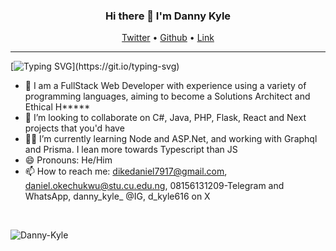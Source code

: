 <h3 align="center"> Hi there 👋 I'm Danny Kyle </h3>

<p align="center">
  <a href="https://twitter.com/d_kyle616">Twitter</a> •
  <a href="https://github.com/Danny-Kyle">Github</a> •
  <a href="https://stat-portfolio.vercel.app">Link</a>
</p>

---

[![Typing SVG](https://readme-typing-svg.herokuapp.com?font=comfortaa&color=016EEA&size=24&width=600&lines=Welcome+to+my+github+!!!;I+am+a+Software+Engineer,;and+an+Aspiring+Solutions+Architect.;Nice+to+meet+you!...)](https://git.io/typing-svg)

- 🔭 I am a FullStack Web Developer with experience using a variety of programming languages, aiming to become a Solutions Architect and Ethical H*****
- 👯 I’m looking to collaborate on C#, Java, PHP, Flask, React and Next projects that you'd have
- 👯🌱 I’m currently learning Node and ASP.Net, and working with Graphql and Prisma. I lean more towards Typescript than JS
- 😄 Pronouns: He/Him
- 📫 How to reach me: dikedaniel7917@gmail.com, daniel.okechukwu@stu.cu.edu.ng, 08156131209-Telegram and WhatsApp, danny_kyle_ @IG, d_kyle616 on X

<br>
<p>
  <img align="center" src="https://github-readme-streak-stats.herokuapp.com/?user=Danny-Kyle&theme=dark&background=0d1117&date_format=M%20j%5B%2C%20Y%5D" alt="Danny-Kyle" />
</p>
<br>


<!---

# Github Statistics 📊
<p align="center">
[![Top Langs](https://github-readme-stats.vercel.app/api/top-langs?username=Danny-Kyle&layout=pie)](https://github.com/anuraghazra/github-readme-stats)
  
<p>&nbsp;
  <img align="center" src="https://github-readme-stats.vercel.app/api/top-langs?username=Danny-Kyle&theme=tokyonight&layout=compact"
    alt="Danny-Kyle" />
</p>
<a href="https://github.com/Danny-Kyle/nextjs-fm-devjobs-app">
  <img align="center" src="https://github-readme-stats.vercel.app/api/pin/?username=Danny-Kyle&repo=nextjs-fm-devjobs-app&title_color=ffffff&text_color=c9cacc&icon_color=2bbc8a&bg_color=1d1f21" />
</a> 

</p>
<br>
<p>&nbsp;
  <img align="center" src="https://github-readme-stats.vercel.app/api?username=Danny-Kyle&show_icons=true&locale=en&hide=contribs,prs&bg_color=0d1117&text_color=ffffff&repo=convoychat"
    alt="Danny-Kyle" />
</p>
<a href="https://github.com/Danny-Kyle">
  <img height="180em" src="https://github-readme-stats.vercel.app/api?username=Danny-Kyle&show_icons=true&theme=github_dark&include_all_commits=true&count_private=true"/>
  <img height="180em" width="50%" src="https://github-readme-stats-eight-theta.vercel.app/api/top-langs/?username=Danny-Kyle&layout=compact&langs_count=8&theme=dark"/>
</a>
<p>&nbsp;
  <img align="center" src="https://github-readme-stats.vercel.app/api/top-langs/?username=Danny-Kyle&theme=tokyonight&layout=compact"
    alt="Danny-Kyle" />
</p>
---!>

